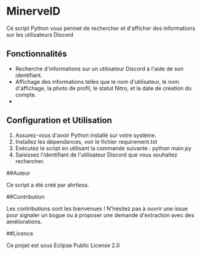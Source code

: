 # MinerveID

Ce script Python vous permet de rechercher et d'afficher des informations sur les utilisateurs Discord

## Fonctionnalités

- Recherche d'informations sur un utilisateur Discord à l'aide de son identifiant.
- Affichage des informations telles que le nom d'utilisateur, le nom d'affichage, la photo de profil, le statut Nitro, et la date de création du compte.
- 
## Configuration et Utilisation

1. Assurez-vous d'avoir Python installé sur votre système.
2. Installez les dépendances, voir le fichier requirement.txt
3. Exécutez le script en utilisant la commande suivante : python main.py
4. Saisissez l'identifiant de l'utilisateur Discord que vous souhaitez rechercher.
   
##Auteur

Ce script a été créé par ahrtiess.

##Contribution

Les contributions sont les bienvenues ! N'hésitez pas à ouvrir une issue pour signaler un bogue ou à proposer une demande d'extraction avec des améliorations.

##Licence

Ce projet est sous Eclipse Public License 2.0 


